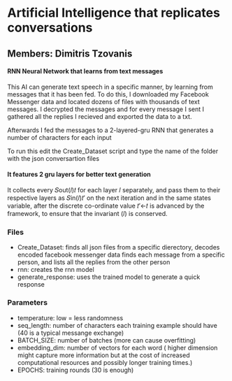 # Artificial Intelligence that replicates conversations

## Members: Dimitris Tzovanis

#### RNN Neural Network that learns from text messages

This AI can generate text speech in a specific manner, by learning from messages that it has been fed.
To do this, I downloaded my Facebook Messenger data and located dozens of files with thousands of text messages.
I decrypted the messages and for every message I sent I gathered all the replies I recieved and exported the data to a txt.

Afterwards I fed the messages to a 2-layered-gru RNN that generates a number of characters for each input

To run this edit the Create_Dataset script and type the name of the folder with the json conversartion files

#### It features 2 gru layers for better text generation

It collects every 𝑆out(𝑙)𝑡 for each layer 𝑙 separately, and pass them to their respective layers as 𝑆in(𝑙)𝑡′ on the next iteration and in the same states variable, after the discrete co-ordinate value 𝑡′←𝑡 is advanced by the framework, to ensure that the invariant (𝑙) is conserved.


### Files

- Create_Dataset: finds all json files from a specific dierectory, decodes encoded facebook messenger data finds each message from a specific person, and lists all the replies from the other person
- rnn: creates the rnn model
- generate_response: uses the trained model to generate a quick response


### Parameters

- temperature: low = less randomness
- seq_length: number of characters each training example should have (40 is a typical messange exchange)
- BATCH_SIZE: number of batches (more can cause overfitting)
- embedding_dim: number of vectors for each word ( higher dimension might capture more information but at the cost of increased computational resources and possibly longer training times.)
- EPOCHS: training rounds (30 is enough)

